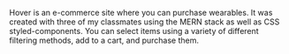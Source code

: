 Hover is an e-commerce site where you can purchase wearables. It was created with three of my classmates using the MERN stack as well as CSS styled-components. You can select items using a variety of different filtering methods, add to a cart, and purchase them. 
